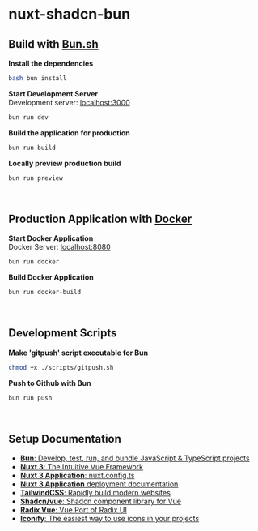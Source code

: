 # nuxt-shadcn-bun

## Build with [Bun.sh](https://bun.sh)

__Install the dependencies__

```bash
bash bun install 
```

__Start Development Server__<br>
Development server: [localhost:3000](http://localhost:3000)


```bash
bun run dev
```

__Build the application for production__


```bash
bun run build
```

__Locally preview production build__

```bash
bun run preview
```

<br>

## Production Application with [Docker](https://docker.com)

__Start Docker Application__<br>
Docker Server: [localhost:8080](http://localhost:8080)


```bash
bun run docker
```

__Build Docker Application__


```bash
bun run docker-build
```

<br>

## Development Scripts

__Make 'gitpush' script executable for Bun__


```bash
chmod +x ./scripts/gitpush.sh
```

__Push to Github with Bun__


```bash
bun run push
```

<br>

## Setup Documentation

* <a href="https://bun.sh" target="_blank"><b>Bun</b>: Develop, test, run, and bundle JavaScript & TypeScript projects</a>
* <a href="https://nuxt.com" target="_blank"><b>Nuxt 3</b>: The Intuitive Vue Framework</a>
* <a href="https://nuxt.com/docs/api/configuration/nuxt-config" target="_blank"><b>Nuxt 3 Application</b>: nuxt.config.ts</a>
* <a href="https://nuxt.com/docs/getting-started/deployment" target="_blank"><b>Nuxt 3 Application</b> deployment documentation</a>
* <a href="https://tailwindcss.com/" target="_blank"><b>TailwindCSS</b>: Rapidly build modern websites</a>
* <a href="https://shadcn-vue.com" target="_blank"><b>Shadcn/vue</b>: Shadcn component library for Vue</a>
* <a href="https://www.radix-vue.com/" target="_blank"><b>Radix Vue</b>: Vue Port of Radix UI</a>
* <a href="https://iconify.design/" target="_blank"><b>Iconify</b>: The easiest way to use icons in your projects</a>
